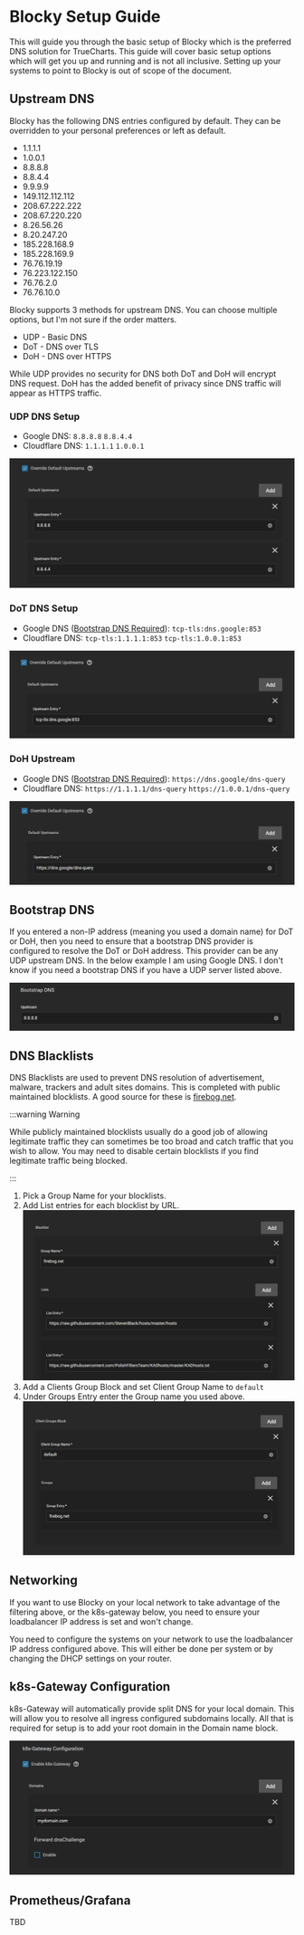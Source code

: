 # Blocky Setup Guide

This will guide you through the basic setup of Blocky which is the preferred DNS solution for TrueCharts. This guide will cover basic setup options which will get you up and running and is not all inclusive.  Setting up your systems to point to Blocky is out of scope of the document.

## Upstream DNS

Blocky has the following DNS entries configured by default.  They can be overridden to your personal preferences or left as default.
  - 1.1.1.1
  - 1.0.0.1
  - 8.8.8.8
  - 8.8.4.4
  - 9.9.9.9
  - 149.112.112.112
  - 208.67.222.222
  - 208.67.220.220
  - 8.26.56.26
  - 8.20.247.20
  - 185.228.168.9
  - 185.228.169.9
  - 76.76.19.19
  - 76.223.122.150
  - 76.76.2.0
  - 76.76.10.0

Blocky supports 3 methods for upstream DNS.  You can choose multiple options, but I'm not sure if the order matters.

- UDP - Basic DNS
- DoT - DNS over TLS
- DoH - DNS over HTTPS

While UDP provides no security for DNS both DoT and DoH will encrypt DNS request. DoH has the added benefit of privacy since DNS traffic will appear as HTTPS traffic.  

### UDP DNS Setup

- Google DNS: `8.8.8.8` `8.8.4.4`
- Cloudflare DNS: `1.1.1.1` `1.0.0.1`

![blocky-udp-upstream-google](./img/blocky-udp-upstream-google.png)

### DoT DNS Setup

- Google DNS ([Bootstrap DNS Required](#bootstrap-dns)): `tcp-tls:dns.google:853`
- Cloudflare DNS: `tcp-tls:1.1.1.1:853` `tcp-tls:1.0.0.1:853`

![blocky-dot-upstream-google](./img/blocky-dot-upstream-google.png)

### DoH Upstream

- Google DNS ([Bootstrap DNS Required](#bootstrap-dns)): `https://dns.google/dns-query`
- Cloudflare DNS: `https://1.1.1.1/dns-query` `https://1.0.0.1/dns-query`

![blocky-doh-upstream-google](./img/blocky-doh-upstream-google.png)

## Bootstrap DNS

If you entered a non-IP address (meaning you used a domain name) for DoT or DoH, then you need to ensure that a bootstrap DNS provider
is configured to resolve the DoT or DoH address. This provider can be any UDP upstream DNS.
In the below example I am using Google DNS.  I don't know if you need a bootstrap DNS if you have a UDP server listed above.

![blocky-bootstrap-google](./img/blocky-bootstrap-google.png)

## DNS Blacklists

DNS Blacklists are used to prevent DNS resolution of advertisement, malware, trackers
and adult sites domains. This is completed with public maintained blocklists.
A good source for these is [firebog.net](https://firebog.net).

:::warning Warning

While publicly maintained blocklists usually do a good job of allowing legitimate traffic they
can sometimes be too broad and catch traffic that you wish to allow. You may need to disable
certain blocklists if you find legitimate traffic being blocked.

:::

1. Pick a Group Name for your blocklists.
2. Add List entries for each blocklist by URL.
   ![blocky-blacklist](./img/blocky-blacklist.png)
3. Add a Clients Group Block and set Client Group Name to `default`
4. Under Groups Entry enter the Group name you used above.
   ![blocky-blacklist-group](./img/blocky-blacklist-group.png)

## Networking
If you want to use Blocky on your local network to take advantage of the filtering above, or the k8s-gateway below, you 
need to ensure your loadbalancer IP address is set and won't change.

You need to configure the systems on your network to use the loadbalancer IP address configured above.  This will either be done per system
or by changing the DHCP settings on your router.  

## k8s-Gateway Configuration

k8s-Gateway will automatically provide split DNS for your local domain. This will allow
you to resolve all ingress configured subdomains locally. All that is required for setup
is to add your root domain in the Domain name block.

![blocky-k8s-gateway](./img/blocky-k8s-gateway.png)

## Prometheus/Grafana

TBD
